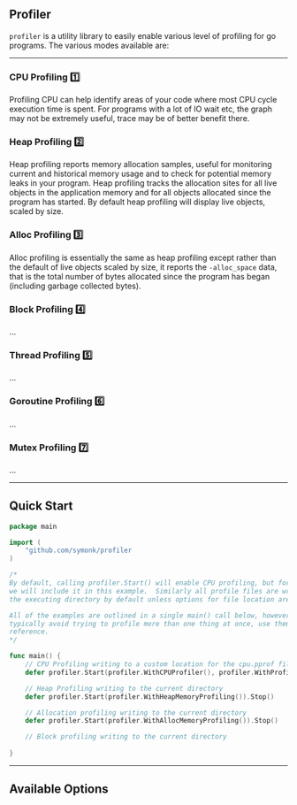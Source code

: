 ## Profiler

`profiler` is a utility library to easily enable various level of profiling for go programs.
The various modes available are:

-----

### CPU Profiling :one:

Profiling CPU can help identify areas of your code where most CPU cycle execution time is spent.  For
programs with a lot of IO wait etc, the graph may not be extremely useful, trace may be of
better benefit there.

### Heap Profiling :two:

Heap profiling reports memory allocation samples, useful for monitoring current and historical memory
usage and to check for potential memory leaks in your program.  Heap profiling tracks the allocation
sites for all live objects in the application memory and for all objects allocated since the program
has started.  By default heap profiling will display live objects, scaled by size.

### Alloc Profiling :three:

Alloc profiling is essentially the same as heap profiling except rather than the default of live objects
scaled by size, it reports the `-alloc_space` data, that is the total number of bytes allocated since the
program has began (including garbage collected bytes).

### Block Profiling :four:

...

### Thread Profiling :five:

...

### Goroutine Profiling :six:

...

### Mutex Profiling :seven:

...

---


## Quick Start 

```go
package main

import (
    "github.com/symonk/profiler
)

/*
By default, calling profiler.Start() will enable CPU profiling, but for verbosity
we will include it in this example.  Similarly all profile files are written to
the executing directory by default unless options for file location are provided.

All of the examples are outlined in a single main() call below, however you should
typically avoid trying to profile more than one thing at once, use them as a 
reference.
*/

func main() {
    // CPU Profiling writing to a custom location for the cpu.pprof file
    defer profiler.Start(profiler.WithCPUProfiler(), profiler.WithProfileFileLocation("/tmp/profiles")).Stop()

    // Heap Profiling writing to the current directory
    defer profiler.Start(profiler.WithHeapMemoryProfiling()).Stop()

    // Allocation profiling writing to the current directory
    defer profiler.Start(profiler.WithAllocMemoryProfiling()).Stop()

    // Block profiling writing to the current directory
    
}
```

----

## Available Options


